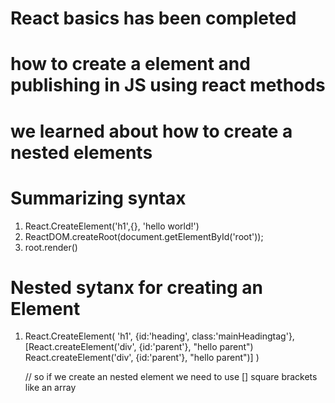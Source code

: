 # React basics has been completed

# how to create a element and publishing in JS using react methods

# we learned about how to create a nested elements


# Summarizing syntax

1. React.CreateElement('h1',{}, 'hello world!')
2. ReactDOM.createRoot(document.getElementById('root'));
3. root.render()


# Nested sytanx for creating an Element

1.  React.CreateElement(
    'h1',
    {id:'heading', class:'mainHeadingtag'}, 
    [React.createElement('div', {id:'parent'}, "hello parent")
    React.createElement('div', {id:'parent'}, "hello parent")]
    )

    // so if we create an nested element we need to use [] square brackets like an array
